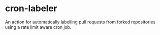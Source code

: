 # cron-labeler
An action for automatically labelling pull requests from forked repositories using a rate limit aware cron job.
